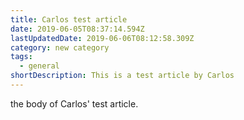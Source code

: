 ```yaml
---
title: Carlos test article
date: 2019-06-05T08:37:14.594Z
lastUpdatedDate: 2019-06-06T08:12:58.309Z
category: new category
tags:
  - general
shortDescription: This is a test article by Carlos
---
```

the body of Carlos' test article.

